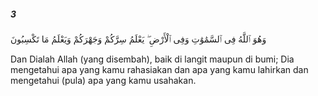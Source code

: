 ##### 3

<span class="ayah">وَهُوَ ٱللَّهُ فِى ٱلسَّمَٰوَٰتِ وَفِى ٱلْأَرْضِ ۖ يَعْلَمُ سِرَّكُمْ وَجَهْرَكُمْ وَيَعْلَمُ مَا تَكْسِبُونَ</span>

<span class="ayah_translation">Dan Dialah Allah (yang disembah), baik di langit maupun di bumi; Dia mengetahui apa yang kamu rahasiakan dan apa yang kamu lahirkan dan mengetahui (pula) apa yang kamu usahakan.</span>
